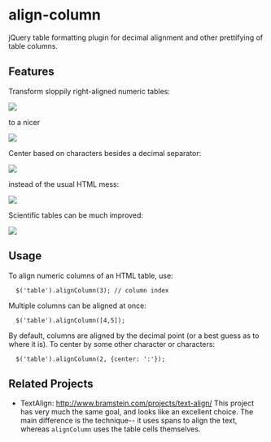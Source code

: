 align-column
============

jQuery table formatting plugin for decimal alignment and other prettifying of table columns.

## Features

Transform sloppily right-aligned numeric tables:

<img src="https://raw.github.com/ndp/align-column/master/examples/decimals-right.png">

to a nicer

<img src="https://raw.github.com/ndp/align-column/master/examples/decimals-after.png">

Center based on characters besides a decimal separator:

<img src="https://raw.github.com/ndp/align-column/master/examples/other-characters-after.png">

instead of the usual HTML mess:

<img src="https://raw.github.com/ndp/align-column/master/examples/other-characters-before.png">


Scientific tables can be much improved:

<img src="https://raw.github.com/ndp/align-column/master/examples/chemicals.png">

## Usage

To align numeric columns of an HTML table, use:
```
  $('table').alignColumn(3); // column index
```

Multiple columns can be aligned at once:
```
  $('table').alignColumn([4,5]);
```

By default, columns are aligned by the decimal point (or a best guess as to where it is). To
center by some other character or characters:
```
  $('table').alignColumn(2, {center: ':'});
```



## Related Projects

* TextAlign: http://www.bramstein.com/projects/text-align/  This project has very much
the same goal, and looks like an excellent choice. The main difference is the technique--
it uses spans to align the text, whereas `alignColumn` uses the table cells themselves.
